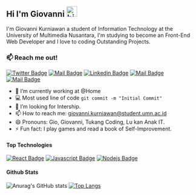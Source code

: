## Hi I'm Giovanni <img src="https://user-images.githubusercontent.com/1303154/88677602-1635ba80-d120-11ea-84d8-d263ba5fc3c0.gif" width="28px" alt="hi">

I'm Giovanni Kurniawan a student of Information Technology at the University of Multimedia Nusantara, I'm studying to become an Front-End Web Developer and I love to coding Outstanding Projects.

### :mailbox: Reach me out!

[![Twitter Badge](https://img.shields.io/badge/@GiovanniKurnia6-1ca0f1?style=flat&labelColor=1ca0f1&logo=twitter&logoColor=white&link=https://twitter.com/GiovanniKurnia6)](https://twitter.com/GiovanniKurnia6) [![Mail Badge](https://img.shields.io/badge/-GiovanniKurniawan-e74c3c?style=flat&labelColor=e74c3c&logo=youtube&logoColor=white)](https://www.youtube.com/channel/UCzRm17VqxLVDoEz1UkfGyng/featured) [![Linkedin Badge](https://img.shields.io/badge/-GiovanniKurniawan-0e76a8?style=flat&labelColor=0e76a8&logo=linkedin&logoColor=white)](https://www.linkedin.com/in/giovannikurniawan/) [![Mail Badge](https://img.shields.io/badge/-@giovannikurniawaan-e84393?style=flat&labelColor=e84393&logo=instagram&logoColor=white)](https://www.instagram.com/giovannikurniawaan/) [![Mail Badge](https://img.shields.io/badge/-giovannikurniawan-c0392b?style=flat&labelColor=c0392b&logo=gmail&logoColor=white)](mailto:giovanni.kurniawan@student.umn.ac.id)

<!-- TODO: Add last video link -->

- 🔭 I’m currently working at @Home
- :computer: Most used line of code `git commit -m "Initial Commit"`
- 🤔 I’m looking for Intership.
- 📫 How to reach me: giovanni.kurniawan@student.umn.ac.id
- 😄 Pronouns: Gio, Giovanni, Tukang Coding, Lu kan Anak IT.
- ⚡ Fun fact: I play games and read a book of Self-Improvement.

#### Top Technologies

<!-- TODO: Make technologies links takes you to repositories -->

[![React Badge](https://img.shields.io/badge/-React-61DBFB?style=for-the-badge&labelColor=black&logo=react&logoColor=61DBFB)](#) [![Javascript Badge](https://img.shields.io/badge/-Javascript-F0DB4F?style=for-the-badge&labelColor=black&logo=javascript&logoColor=F0DB4F)](#)  [![Nodejs Badge](https://img.shields.io/badge/-Nodejs-3C873A?style=for-the-badge&labelColor=black&logo=node.js&logoColor=3C873A)](#)

#### Github Stats

![Anurag's GitHub stats](https://github-readme-stats.vercel.app/api?username=giovannikurniawan&show_icons=true&theme=radical) 
[![Top Langs](https://github-readme-stats.vercel.app/api/top-langs/?username=giovannikurniawan&layout=compact&show_icons=true&theme=radical)](https://github.com/anuraghazra/github-readme-stats)
